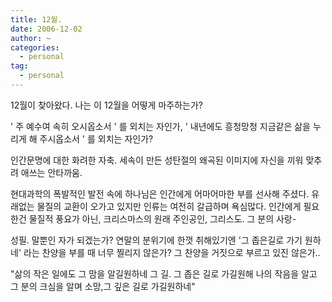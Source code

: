 ```yaml
---
title: 12월.
date: 2006-12-02
author: ~
categories:
  - personal
tag:
  - personal
---
```




12월이 찾아왔다.
나는 이 12월을 어떻게 마주하는가?

' 주 예수여 속히 오시옵소서 ' 를 외치는 자인가,
' 내년에도 흥청망청 지금같은 삶을 누리게 해 주시옵소서 ' 를 외치는 자인가? 

인간문명에 대한 화려한 자축.
세속이 만든 성탄절의 왜곡된 이미지에 자신을 끼워 맞추려 애쓰는 안타까움.

현대과학의 폭발적인 발전 속에 하나님은 인간에게 어마어마한 부를 선사해 주셨다. 유래없는 물질의 교환이 오가고 있지만 인류는 여전히 갈급하며 욕심많다. 인간에게 필요한건 물질적 풍요가 아닌, 크리스마스의 원래 주인공인, 그리스도. 그 분의 사랑-

성필. 말뿐인 자가 되겠는가?
연말의 분위기에 한껏 취해있기엔 '그 좁은길로 가기 원하네' 라는 찬양을 부를 때 너무 찔리지 않은가? 그 찬양을 거짓으로 부르고 있진 않은가..

"삶의 작은 일에도 그 맘을 알길원하네
그 길. 그 좁은 길로 가길원해
나의 작음을 알고 그 분의 크심을 알며
소망,그 깊은 길로 가길원하네"



 






